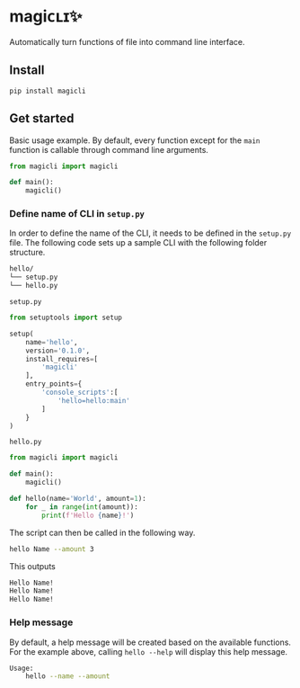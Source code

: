 # magiᴄʟɪ✨

Automatically turn functions of file into command line interface.

## Install

```
pip install magicli
```

## Get started

Basic usage example.
By default, every function except for the `main` function is callable through command line arguments.

```python
from magicli import magicli

def main():
    magicli()
```

### Define name of CLI in `setup.py`

In order to define the name of the CLI, it needs to be defined in the `setup.py` file. The following code sets up a sample CLI with the following folder structure.

```bash
hello/
└── setup.py
└── hello.py
```

`setup.py`

```python
from setuptools import setup

setup(
    name='hello',
    version='0.1.0',
    install_requires=[
        'magicli'
    ],
    entry_points={
        'console_scripts':[
            'hello=hello:main'
        ]
    }
)
```

`hello.py`

```python
from magicli import magicli

def main():
    magicli()

def hello(name='World', amount=1):
    for _ in range(int(amount)):
        print(f'Hello {name}!')
```

The script can then be called in the following way.

```bash
hello Name --amount 3
```

This outputs

```bash
Hello Name!
Hello Name!
Hello Name!
```

### Help message

By default, a help message will be created based on the available functions.
For the example above, calling `hello --help` will display this help message.

```bash
Usage:
    hello --name --amount
```
